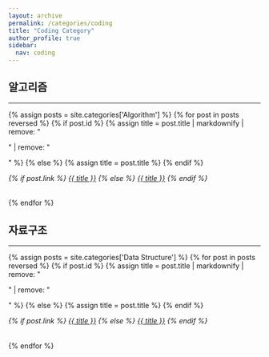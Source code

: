```yaml
---
layout: archive
permalink: /categories/coding
title: "Coding Category"
author_profile: true
sidebar:
  nav: coding
---
```


## 알고리즘
----

{% assign posts = site.categories['Algorithm'] %}
{% for post in posts reversed %}
  {% if post.id %}
    {% assign title = post.title | markdownify | remove: "<p>" | remove: "</p>" %}
  {% else %}
    {% assign title = post.title %}
  {% endif %}

  <div class="{{ include.type | default: 'list' }}__item">
    <article class="archive__item" itemscope itemtype="https://schema.org/CreativeWork">
      <h6 style="margin-top: 0.5em">
        {% if post.link %}
          <a href="{{ post.link }}">{{ title }}</a>
        {% else %}
          <a href="{{ post.url | relative_url }}" rel="permalink">{{ title }}</a>
        {% endif %}
      </h6>
    </article>
  </div>
{% endfor %}

## 자료구조
----

{% assign posts = site.categories['Data Structure'] %}
{% for post in posts reversed %}
  {% if post.id %}
    {% assign title = post.title | markdownify | remove: "<p>" | remove: "</p>" %}
  {% else %}
    {% assign title = post.title %}
  {% endif %}

  <div class="{{ include.type | default: 'list' }}__item">
    <article class="archive__item" itemscope itemtype="https://schema.org/CreativeWork">
      <h6 style="margin-top: 0.5em">
        {% if post.link %}
          <a href="{{ post.link }}">{{ title }}</a>
        {% else %}
          <a href="{{ post.url | relative_url }}" rel="permalink">{{ title }}</a>
        {% endif %}
      </h6>
    </article>
  </div>
{% endfor %}